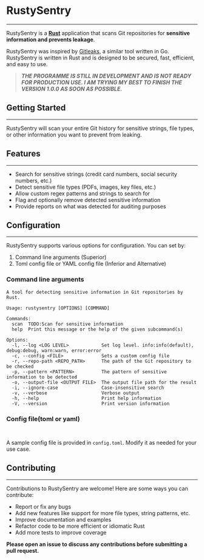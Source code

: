 # RustySentry

---
RustySentry is a **[Rust](https://www.rust-lang.org/)** application that scans Git repositories for **sensitive information and prevents leakage**.

RustySentry was inspired by [Gitleaks](https://github.com/gitleaks/gitleaks), a similar tool written in Go. RustySentry is written in Rust and is designed to be secured, fast, efficient, and easy to use.

>**_THE PROGRAMME IS STILL IN DEVELOPMENT AND IS NOT READY FOR PRODUCTION USE.
>I AM TRYING MY BEST TO FINISH THE VERSION 1.0.0 AS SOON AS POSSIBLE._**

## Getting Started

---
RustySentry will scan your entire Git history for sensitive strings, file types, or other information you want to prevent from leaking.

## Features

---
- Search for sensitive strings (credit card numbers, social security numbers, etc.)
- Detect sensitive file types (PDFs, images, key files, etc.)
- Allow custom regex patterns and strings to search for
- Flag and optionally remove detected sensitive information
- Provide reports on what was detected for auditing purposes

## Configuration

---
RustySentry supports various options for configuration. You can set by:
1. Command line arguments (Superior)
2. Toml config file or YAML config file (Inferior and Alternative)
### Command line arguments
```text
A tool for detecting sensitive information in Git repositories by Rust.

Usage: rustysentry [OPTIONS] [COMMAND]

Commands:
  scan  TODO:Scan for sensitive information
  help  Print this message or the help of the given subcommand(s)

Options:
  -l, --log <LOG LEVEL>            Set log level. info:info(default), debug:debug, warn:warn, error:error
  -c, --config <FILE>              Sets a custom config file
  -r, --repo-path <REPO_PATH>      The path of the Git repository to be checked
  -p, --pattern <PATTERN>          The pattern of sensitive information to be detected
  -o, --output-file <OUTPUT FILE>  The output file path for the result
  -i, --ignore-case                Case-insensitive search
  -v, --verbose                    Verbose output
  -h, --help                       Print help information
  -V, --version                    Print version information
```
### Config file(toml or yaml)
```toml
```
```yaml
```
A sample config file is provided in `config.toml`. Modify it as needed for your use case.

## Contributing

---
Contributions to RustySentry are welcome! Here are some ways you can contribute:

- Report or fix any bugs
- Add new features like support for more file types, string patterns, etc.
- Improve documentation and examples
- Refactor code to be more efficient or idiomatic Rust
- Add more tests to improve coverage

**Please open an issue to discuss any contributions before submitting a pull request.**